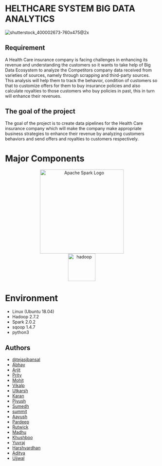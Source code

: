 # HELTHCARE SYSTEM BIG DATA ANALYTICS

![shutterstock_400002673-760x475@2x](https://user-images.githubusercontent.com/56173595/170109403-6716a6a5-a7e8-4e4a-883d-97d6072a21c7.jpg)

## Requirement

A Health Care insurance company is facing challenges in enhancing its revenue and understanding the customers so it wants to take help of Big Data Ecosystem to analyze the Competitors company data received from varieties of sources, namely through scrapping and third-party sources. This analysis will help them to track the behavior, condition of customers so that to customize offers for them to buy insurance policies and also calculate royalties to those customers who buy policies in past, this in turn will enhance their revenues.

## The goal of the project

The goal of the project is to create data pipelines for the Health Care insurance company which will make the company make appropriate business strategies to enhance their revenue by analyzing customers behaviors and send offers and royalties to customers respectively.

# Major Components

<p align="center">
	<a href="#">
		<img src="https://upload.wikimedia.org/wikipedia/commons/f/f3/Apache_Spark_logo.svg" alt="Apache Spark Logo" title="Apache Spark" width=275 hspace=80 />
	</a>
	<a href="#">
		<img src="https://upload.wikimedia.org/wikipedia/commons/thumb/0/0e/Hadoop_logo.svg/1280px-Hadoop_logo.svg.png" alt="hadoop" title="hadoop" width ="90" />
	</a>
</p>

# Environment
* Linux (Ubuntu 18.04)
* Hadoop 2.7.2
* Spark 2.0.2
* sqoop 1.4.7
* python3

## Authors

- [@tejasjbansal](https://github.com/tejasjbansal)
- [Abhay]() 
- [Arjit]()
- [Prity]()
- [Mohit]()
- [Vikalp]()
- [Utkarsh]()
- [Karan]()
- [Piyush]()
- [Sumedh]()
- [summit]()
- [Aayush]()
- [Pardeep]()
- [Rutwick]()
- [Madhu]()
- [Khushboo]()
- [Yuvraj]()
- [Harshvardhan]()
- [Aditya]()
- [Ujjwal]()
